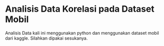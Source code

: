 # Analisis Data Korelasi pada Dataset Mobil

Analisis Data kali ini menggunakan python dan menggunakan dataset mobil dari kaggle.
Silahkan dipakai sesukanya.

